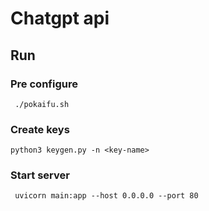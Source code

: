 # Chatgpt api

## Run
### Pre configure
` ./pokaifu.sh`

### Create keys
`python3 keygen.py -n <key-name>`

### Start server
` uvicorn main:app --host 0.0.0.0 --port 80`

